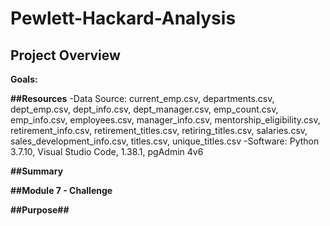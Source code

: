 # Pewlett-Hackard-Analysis

## Project Overview


**Goals:**




**##Resources**
-Data Source: current_emp.csv, departments.csv, dept_emp.csv, dept_info.csv, dept_manager.csv, emp_count.csv, emp_info.csv, employees.csv, manager_info.csv, mentorship_eligibility.csv, retirement_info.csv, retirement_titles.csv, retiring_titles.csv, salaries.csv, sales_development_info.csv, titles.csv, unique_titles.csv
-Software: Python 3.7.10, Visual Studio Code, 1.38.1, pgAdmin 4v6


**##Summary**






**##Module 7 - Challenge** 

**##Purpose##**






